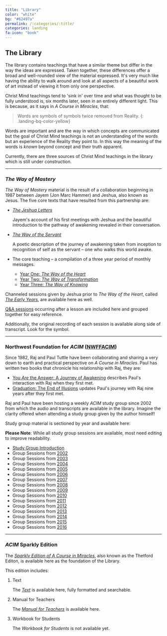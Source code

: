 ```yaml
---
title: "Library"
color: "white"
bg: "#62497a"
permalink: /:categories/:title/
categories: landing
fa-icon: "book"
---
```


## The Library

The library contains teachings that have a similar theme but
differ in the way the ideas are expressed. Taken together, these
differences offer a broad and well-rounded view of the material
expressed. It's very much like having the ability to walk around and
look at all aspects of a beautiful work of art instead of viewing it
from only one perspective.

Christ Mind teachings tend to 'sink in' over time and what was thought
to be fully understood is, six months later, seen in an entirely
different light. This is because, as it says in *A Course in Miracles*,
that:

> Words are symbols of symbols twice removed from Reality.
{: .landing-bq-color-yellow}

Words are important and are the way in which concepts are communicated
but the goal of Christ Mind teachings is not an understanding of the
words but an experience of the Reality they point to. In this way the
meaning of the words is *known* beyond concept and their truth apparent.

<!--
Reference the study guide
-->

Currently, there are three sources of Christ Mind teachings in the library
which is still under construction.

---

### *The Way of Mastery*

*The Way of Mastery* material is the result of a collaboration beginning
in 1987 between Jayem (Jon Marc Hammer) and Jeshua, also known as Jesus.
The five core texts that have resulted from this partnership are:

- [*The Jeshua Letters*](/wom/intro/tjl/)

    Jayem's account of his first meetings with Jeshua and the beautiful
    introduction to the pathway of awakening revealed in their
    conversation.

- [*The Way of the Servant*](/wom/intro/wos/)

    A poetic description of the journey of awakening taken from
    inception to recognition of self as the servant &ndash; one who walks this
    world awake.

- The core teaching &ndash; a compilation of a three year period of monthly messages.
    - [ Year One: *The Way of the Heart* ](/wom/intro/woh/)
    - [ Year Two: *The Way of Transformation* ](/wom/intro/wot/)
    - [ Year Three: *The Way of Knowing* ](/wom/intro/wok/)

Channeled sessions given by Jeshua prior to *The Way of the Heart*, called
[*The Early Years*](/wom/intro/early/), are available here as well.

[Q&A sessions](/wom/intro/questions/) occurring after a lesson are
included here and grouped together for easy reference.

Additionally, the original recording of each session is available along
side of transcript. Look for the <i class="fa fa-volume-up"></i> symbol.

---

### Northwest Foundation for *ACIM* ([NWFFACIM](/nwffacim/intro/nwffacim/))

Since 1982, Raj and Paul Tuttle have been collaborating and sharing a
very down to earth and practical perspective on *A Course in Miracles*.
Paul has written two books that chronicle his relationship with Raj,
they are:

- [You *Are* the Answer: A Journey of Awakening](/nwffacim/intro/yaa)
  describes Paul's interaction with Raj when they first met.
- [Graduation: The End of Illusions](/nwffacim/intro/grad) updates
  Paul's journey with Raj nine years after they first met.

Raj and Paul have been hosting a weekly *ACIM* study group since 2002
from which the audio and transcripts are available in the library.
Imagine the clarity offered when attending a study group given by the
author himself!

Study group material is sectioned by year and available here:

**Please Note**: While all study group sessions are available, most need
editing to improve readability.

- [Study Group Introduction](/nwffacim/intro/acim/)
- Group Sessions from [2002](/nwffacim/intro/2002/)
- Group Sessions from [2003](/nwffacim/intro/2003/)
- Group Sessions from [2004](/nwffacim/intro/2004/)
- Group Sessions from [2005](/nwffacim/intro/2005/)
- Group Sessions from [2006](/nwffacim/intro/2006/)
- Group Sessions from [2007](/nwffacim/intro/2007/)
- Group Sessions from [2008](/nwffacim/intro/2008/)
- Group Sessions from [2009](/nwffacim/intro/2009/)
- Group Sessions from [2010](/nwffacim/intro/2010/)
- Group Sessions from [2011](/nwffacim/intro/2011/)
- Group Sessions from [2012](/nwffacim/intro/2012/)
- Group Sessions from [2013](/nwffacim/intro/2013/)
- Group Sessions from [2014](/nwffacim/intro/2014/)
- Group Sessions from [2015](/nwffacim/intro/2015/)
- Group Sessions from [2016](/nwffacim/intro/2016/)

---

### *ACIM* Sparkly Edition

The [*Sparkly Edition of A Course in Miracles*](/acim/intro/acim/), also
known as the Thetford Editon, is available here as the foundation of the
Library.

This edition includes:

1.  Text

    The [*Text*](/acim/intro/text/) is available here, fully formatted and searchable.

3.  Manual for Teachers

    The [*Manual for Teachers*](/acim/intro/manual/) is available here.

2.  Workbook for Students

    The *Workbook for Students* is not available yet.



